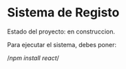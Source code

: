 <h1>Sistema de Registo</h1>

Estado del proyecto: en construccion.

Para ejecutar el sistema, debes poner:

/*npm install react*/
